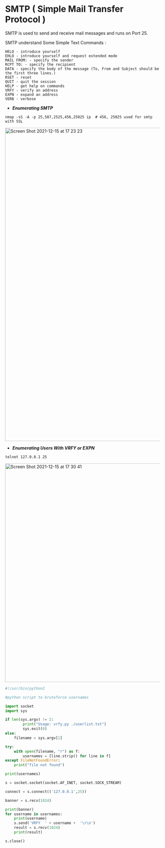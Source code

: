# SMTP ( Simple Mail Transfer Protocol ) 

SMTP is used to send and receive mail messages and runs on Port 25.

SMTP understand Some Simple Text Commands :  

    HELO - introduce yourself
    EHLO - introduce yourself and request extended mode
    MAIL FROM: - specify the sender
    RCPT TO: - specify the recipient
    DATA - specify the body of the message (To, From and Subject should be the first three lines.)
    RSET - reset
    QUIT - quit the session
    HELP - get help on commands
    VRFY - verify an address
    EXPN - expand an address
    VERB - verbose
    
* ***Enumerating SMTP***

```shell
nmap -sS -A -p 25,587,2525,456,25025 ip  # 456, 25025 used for smtp with SSL

```
<img width="1020" alt="Screen Shot 2021-12-15 at 17 23 23" src="https://user-images.githubusercontent.com/92652606/146224892-13722add-0da9-408a-b659-ad671eb87ba7.png">

* ***Enumerating Users With VRFY or EXPN***

```shell
telnet 127.0.0.1 25

```
<img width="712" alt="Screen Shot 2021-12-15 at 17 30 41" src="https://user-images.githubusercontent.com/92652606/146225924-faa1bf12-1d79-4fa0-baa6-2d307acb214d.png">

```python 
#!/usr/bin/python2

#python script to bruteforce usernames

import socket
import sys

if len(sys.argv) != 2:
        print("Usage: vrfy.py ./userlist.txt")
        sys.exit(0)
else:
    filename = sys.argv[1]

try:
    with open(filename, "r") as f:
        usernames = [line.strip() for line in f]
except FileNotFoundError:
    print("file not found")

print(usernames)

s = socket.socket(socket.AF_INET, socket.SOCK_STREAM)

connect = s.connect(('127.0.0.1',25))

banner = s.recv(1024)

print(banner)
for username in usernames:
    print(username)
    s.send('VRFY  ' + username +  '\r\n')
    result = s.recv(1024)
    print(result)

s.close()
```


